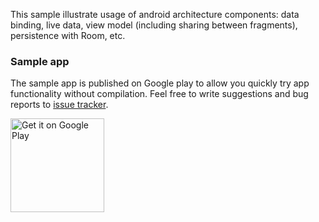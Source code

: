 This sample illustrate usage of android architecture components: data binding, live data, view model (including sharing between fragments), persistence with Room, etc.

### Sample app

The sample app is published on Google play to allow you quickly try app functionality without compilation. Feel free to write suggestions and bug reports to [issue tracker](https://github.com/XIII-th/ping/issues).
 
<a href="https://play.google.com/store/apps/details?id=com.xiiilab.ping">
  <img alt="Get it on Google Play" src="https://play.google.com/intl/en_us/badges/images/generic/en-play-badge.png" width="150"/>
</a>
